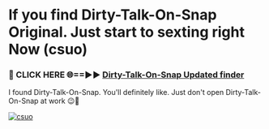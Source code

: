 # If you find Dirty-Talk-On-Snap Original. Just start to sexting right Now (csuo)

<h3>🔴 CLICK HERE 🌐==►► <a href="https://tinyurl.com/mtbk5fxa" rel="nofollow">Dirty-Talk-On-Snap Updated finder</a></h3>

I found Dirty-Talk-On-Snap. You'll definitely like. Just don't open Dirty-Talk-On-Snap at work 😉💬

[![csuo](https://i.imgur.com/Q8WKrnY.jpeg)](https://tinyurl.com/mtbk5fxa)
